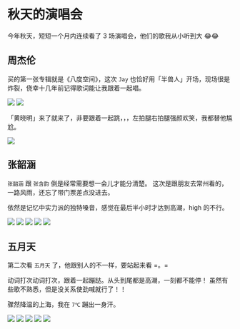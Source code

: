 # 秋天的演唱会

今年秋天，短短一个月内连续看了 3 场演唱会，他们的歌我从小听到大 😂😂

## 周杰伦

买的第一张专辑就是《八度空间》，这次 `Jay` 也恰好用「半兽人」开场，现场很是炸裂，侥幸十几年前记得歌词能让我跟着一起唱。

<img class="preview" src="./assets/zjl-01.jpg">

<img class="preview" src="./assets/zjl-02.jpg">

「黄晓明」来了就来了，非要跟着一起跳，，，左拍腿右拍腿强颜欢笑，我都替他尴尬。

<img class="preview" src="./assets/zjl-hxm.jpg">

## 张韶涵

`张韶涵` 跟 `张含韵` 倒是经常需要想一会儿才能分清楚。 这次是跟朋友去常州看的，一路风雨，还忘了带门票差点没进去。

依然是记忆中实力派的独特嗓音，感觉在最后半小时才达到高潮，high 的不行。

<img class="preview" src="./assets/zsh-01.jpg">

<img class="preview" src="./assets/zsh-02.jpg">

<img class="preview" src="./assets/zsh-03.jpg">

<img class="preview" src="./assets/zsh-04.jpg">

<img class="preview" src="./assets/zsh-05.jpg">

## 五月天

第二次看 `五月天` 了，他跟别人的不一样，要站起来看 =。=

动词打次动词打次，跟着一起蹦跶。从头到尾都是高潮，一刻都不能停！ 虽然有些歌不熟悉，但是没关系使劲喊就行了！！

骤然降温的上海，我在 `7℃` 蹦出一身汗。

<!-- <img class="preview" src="./assets/wyt-cover.jpg"> -->

<img class="preview" src="./assets/wyt-01.jpg">

<img class="preview" src="./assets/wyt-02.jpg">

<img class="preview" src="./assets/wyt-03.jpg">

<img class="preview" src="./assets/wyt-04.jpg">

<img class="preview" src="./assets/wyt-05.jpg">
